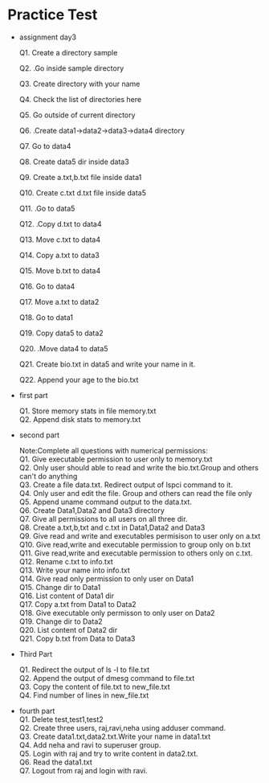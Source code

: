 # Practice Test
- assignment day3<br>

   Q1.&nbsp;Create a directory sample<br>
   
   Q2.&nbsp;.Go inside  sample directory<br>

   Q3.&nbsp;Create directory with your name<br>

   Q4.&nbsp;Check the list of directories here<br>
   
   Q5.&nbsp;Go outside of current directory<br>

   Q6.&nbsp;.Create data1->data2->data3->data4 directory<br>

   Q7.&nbsp;Go to data4<br>

   Q8.&nbsp;Create data5 dir inside data3<br>

   Q9.&nbsp;Create a.txt,b.txt file inside data1<br>

   Q10.&nbsp;Create c.txt d.txt file inside data5<br>

   Q11.&nbsp;.Go to data5<br>

   Q12.&nbsp;.Copy d.txt to data4<br>

   Q13.&nbsp;Move c.txt to data4<br>

   Q14.&nbsp;Copy a.txt to data3<br>

   Q15.&nbsp;Move b.txt to data4<br>

   Q16.&nbsp;Go to data4<br>

   Q17.&nbsp;Move a.txt to data2<br>

   Q18.&nbsp;Go to data1<br>

   Q19.&nbsp;Copy data5 to data2<br>

   Q20.&nbsp;.Move data4 to data5<br>

   Q21.&nbsp;Create bio.txt in data5 and write your name in it.<br>

   Q22.&nbsp;Append your age to the bio.txt<br>






- first part

   Q1.&nbsp;Store memory stats in file memory.txt<br>
   Q2.&nbsp;Append disk stats to memory.txt<br>



- second part

   Note:Complete all questions with numerical permissions:<br>
   Q1.&nbsp;Give executable permission to user only to memory.txt<br>
   Q2.&nbsp;Only user should able to read and write the bio.txt.Group and others can't do anything<br>
   Q3.&nbsp;Create a file data.txt. Redirect output of lspci command to it.<br>
   Q4.&nbsp;Only user and edit the file. Group and others can read the file only<br>
   Q5.&nbsp;Append uname command output to the data.txt.<br>
   Q6.&nbsp;Create Data1,Data2 and Data3 directory<br>
   Q7.&nbsp;Give all permissions to all users on all three dir.<br>
   Q8.&nbsp;Create a.txt,b,txt and c.txt in Data1,Data2 and Data3<br>
   Q9.&nbsp;Give read and write and executables permisison to user only on a.txt<br>
   Q10.&nbsp;Give read,write and executable permission to group only on b.txt<br>
   Q11.&nbsp;Give read,write and executable permission to others only on c.txt.<br>
   Q12.&nbsp;Rename c.txt to info.txt<br>
   Q13.&nbsp;Write your name into info.txt<br>
   Q14.&nbsp;Give read only permission to only user on Data1<br>
   Q15.&nbsp;Change dir to Data1<br>
   Q16.&nbsp;List content of Data1 dir<br>
   Q17.&nbsp;Copy a.txt from Data1 to Data2<br>
   Q18.&nbsp;Give executable only permisson to only user on Data2<br>
   Q19.&nbsp;Change dir to Data2<br>
   Q20.&nbsp;List content of Data2 dir<br>
   Q21.&nbsp;Copy b.txt from Data to Data3<br>


   

- Third Part<br>

   Q1.&nbsp;Redirect the output of ls -l to file.txt<br>
   Q2.&nbsp;Append the output of dmesg command to file.txt<br>
   Q3.&nbsp;Copy the content of file.txt to new_file.txt<br>
   Q4.&nbsp;Find number of lines in new_file.txt<br>

      
- fourth part<br>
    Q1.&nbsp;Delete test,test1,test2<br>
    Q2.&nbsp;Create three users, raj,ravi,neha using adduser command.<br>
    Q3.&nbsp;Create data1.txt,data2.txt.Write your name in data1.txt<br>
    Q4.&nbsp;Add neha and ravi to superuser group.<br>
    Q5.&nbsp;Login with raj and try to write content in data2.txt.<br>
    Q6.&nbsp;Read the data1.txt<br>
    Q7.&nbsp;Logout from raj and login with ravi.<br>
